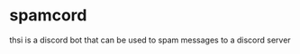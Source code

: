 # spamcord
 thsi is a discord bot that can be used to spam messages to a discord server <irritate your friends>
